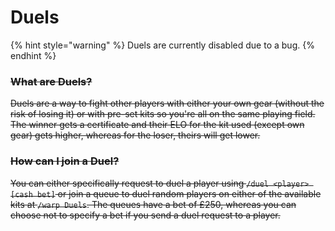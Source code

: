 # Duels

{% hint style="warning" %}
Duels are currently disabled due to a bug.
{% endhint %}

### ~~What are Duels?~~

~~Duels are a way to fight other players with either your own gear (without the risk of losing it) or with pre-set kits so you're all on the same playing field. The winner gets a certificate and their ELO for the kit used (except own gear) gets higher, whereas for the loser, theirs will get lower.~~

### ~~How can I join a Duel?~~

~~You can either specifically request to duel a player using `/duel <player> [cash bet]` or join a queue to duel random players on either of the available kits at `/warp Duels`. The queues have a bet of £250, whereas you can choose not to specify a bet if you send a duel request to a player.~~
